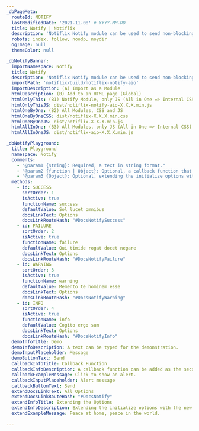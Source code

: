 ```yaml
---
_dbPageMeta:
  routeId: NOTIFY
  lastModifiedDate: '2021-11-08' # YYYY-MM-DD
  title: Notify | Notiflix
  description: 'Notiflix Notify module can be used to send non-blocking alerts/notifications. This module includes 4 types of notifications: "Success", "Failure", "Warning", and "Info".'
  robots: index, follow, noodp, noydir
  ogImage: null
  themeColor: null

_dbNotifyBanner:
  importNamespace: Notify
  title: Notify
  description: 'Notiflix Notify module can be used to send non-blocking alerts/notifications. This module includes 4 types of notifications: "Success", "Failure", "Warning", and "Info".'
  importPath: 'notiflix/build/notiflix-notify-aio'
  importDescription: (A) Import as a Module
  htmlDescription: (B) Add to an HTML page (Global)
  htmlOnlyThis: (B1) Notify Module, only JS (All in One => Internal CSS)
  htmlOnlyThisJS: dist/notiflix-notify-aio-X.X.X.min.js
  htmlOneByOne: (B2) All Modules, CSS and JS
  htmlOneByOneCSS: dist/notiflix-X.X.X.min.css
  htmlOneByOneJS: dist/notiflix-X.X.X.min.js
  htmlAllInOne: (B3) All Modules, only JS (All in One => Internal CSS)
  htmlAllInOneJS: dist/notiflix-aio-X.X.X.min.js

_dbNotifyPlayground:
  title: Playground
  namespace: Notify
  comments:
    - "@param1 {string}: Required, a text in string format."
    - "@param2 {function | Object}: Optional, a callback function that will be called when the notification element has been clicked. Or, extending the initialize options with the new options for each notification element."
    - "@param3 {Object}: Optional, extending the initialize options with new the options for each notification element. (If the second parameter has been already used for a callback function.)"
  methods:
    - id: SUCCESS
      sortOrder: 1
      isActive: true
      functionName: success
      defaultValue: Sol lucet omnibus
      docsLinkText: Options
      docsLinkRouteHash: "#DocsNotifySuccess"
    - id: FAILURE
      sortOrder: 2
      isActive: true
      functionName: failure
      defaultValue: Qui timide rogat docet negare
      docsLinkText: Options
      docsLinkRouteHash: "#DocsNotifyFailure"
    - id: WARNING
      sortOrder: 3
      isActive: true
      functionName: warning
      defaultValue: Memento te hominem esse
      docsLinkText: Options
      docsLinkRouteHash: "#DocsNotifyWarning"
    - id: INFO
      sortOrder: 4
      isActive: true
      functionName: info
      defaultValue: Cogito ergo sum
      docsLinkText: Options
      docsLinkRouteHash: "#DocsNotifyInfo"
  demoInfoTitle: Demo
  demoInfoDescription: A text can be typed for the demonstration.
  demoInputPlaceholder: Message
  demoButtonText: Send
  callbackInfoTitle: Callback Function
  callbackInfoDescription: A callback function can be added as the second parameter. The callback function can be used for all types of notifications. The notifications with the callback function do not disappear until they were clicked.
  callbackExampleMessage: Click to show an alert.
  callbackInputPlaceholder: Alert message
  callbackButtonText: Send
  extendDocsLinkText: All Options
  extendDocsLinkRouteHash: "#DocsNotify"
  extendInfoTitle: Extending the Options
  extendInfoDescription: Extending the initialize options with the new options for each notification element. An "options" object can be added as the second parameter. In addition, it has to be the third parameter if the second parameter has been already used for a callback function.
  extendExampleMessage: Peace at home, peace in the world.

---
```

